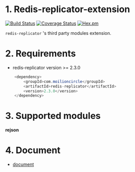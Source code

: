 # 1. Redis-replicator-extension  

[![Build Status](https://travis-ci.org/leonchen83/redis-replicator-extension.svg?branch=master)](https://travis-ci.org/leonchen83/redis-replicator-extension)
[![Coverage Status](https://coveralls.io/repos/github/leonchen83/redis-replicator-extension/badge.svg?branch=master)](https://coveralls.io/github/leonchen83/redis-replicator-extension?branch=master)
[![Hex.pm](https://img.shields.io/hexpm/l/plug.svg?maxAge=2592000)](https://github.com/leonchen83/redis-replicator-extension/blob/master/LICENSE)  
  
`redis-replicator` 's third party modules extension.  

# 2. Requirements  

* redis-replicator version >= 2.3.0

```java  
    <dependency>
        <groupId>com.moilioncircle</groupId>
        <artifactId>redis-replicator</artifactId>
        <version>2.3.0</version>
    </dependency>
```

# 3. Supported modules

**rejson**

# 4. Document  

 * [document](https://github.com/leonchen83/redis-replicator-extension/wiki)  